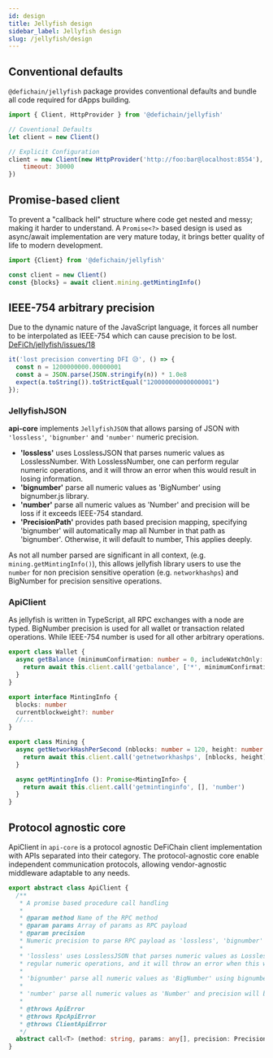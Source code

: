 ```yaml
---
id: design
title: Jellyfish design
sidebar_label: Jellyfish design
slug: /jellyfish/design
---
```


## Conventional defaults

`@defichain/jellyfish` package provides conventional defaults and bundle all code required for dApps building. 

```js
import { Client, HttpProvider } from '@defichain/jellyfish'

// Coventional Defaults
let client = new Client()

// Explicit Configuration
client = new Client(new HttpProvider('http://foo:bar@localhost:8554'), {
    timeout: 30000
})
```

## Promise-based client

To prevent a "callback hell" structure where code get nested and messy; making it harder to understand.
A `Promise<?>` based design is used as async/await implementation are very mature today, it brings better quality of 
life to modern development.

```js
import {Client} from '@defichain/jellyfish'

const client = new Client()
const {blocks} = await client.mining.getMintingInfo()
```

## IEEE-754 arbitrary precision

Due to the dynamic nature of the JavaScript language, it forces all number to be interpolated as IEEE-754 which can 
cause precision to be lost. [DeFiCh/jellyfish/issues/18](https://github.com/DeFiCh/jellyfish/issues/18)

```js
it('lost precision converting DFI 😥', () => {
  const n = 1200000000.00000001
  const a = JSON.parse(JSON.stringify(n)) * 1.0e8
  expect(a.toString()).toStrictEqual("120000000000000001")
});
```

### JellyfishJSON

**api-core** implements `JellyfishJSON` that allows parsing of JSON with `'lossless'`, `'bignumber'` and 
`'number'` numeric precision.

* **'lossless'** uses LosslessJSON that parses numeric values as LosslessNumber. With LosslessNumber, one can perform
  regular numeric operations, and it will throw an error when this would result in losing information.
* **'bignumber'** parse all numeric values as 'BigNumber' using bignumber.js library.
* **'number'** parse all numeric values as 'Number' and precision will be loss if it exceeds IEEE-754 standard.
* **'PrecisionPath'** provides path based precision mapping, specifying 'bignumber' will automatically map all Number in 
  that path as 'bignumber'. Otherwise, it will default to number, This applies deeply.


As not all number parsed are significant in all context, (e.g. `mining.getMintingInfo()`), this allows jellyfish library 
users to use the `number` for non precision sensitive operation (e.g. `networkhashps`) and BigNumber for precision 
sensitive operations.

### ApiClient

As jellyfish is written in TypeScript, all RPC exchanges with a node are typed. BigNumber precision is used for all 
wallet or transaction related operations. While IEEE-754 number is used for all other arbitrary operations.

```ts {3}
export class Wallet {
  async getBalance (minimumConfirmation: number = 0, includeWatchOnly: boolean = false): Promise<BigNumber> {
    return await this.client.call('getbalance', ['*', minimumConfirmation, includeWatchOnly], 'bignumber')
  }
}

```

```ts {2-3,9,13}
export interface MintingInfo {
  blocks: number
  currentblockweight?: number
  //...
}

export class Mining {
  async getNetworkHashPerSecond (nblocks: number = 120, height: number = -1): Promise<number> {
    return await this.client.call('getnetworkhashps', [nblocks, height], 'number')
  }

  async getMintingInfo (): Promise<MintingInfo> {
    return await this.client.call('getmintinginfo', [], 'number')
  }
}
```

## Protocol agnostic core

ApiClient in `api-core` is a protocol agnostic DeFiChain client implementation with APIs separated into 
their category. The protocol-agnostic core enable independent communication protocols, allowing
vendor-agnostic middleware adaptable to any needs.

```ts
export abstract class ApiClient {
  /**
   * A promise based procedure call handling
   *
   * @param method Name of the RPC method
   * @param params Array of params as RPC payload
   * @param precision
   * Numeric precision to parse RPC payload as 'lossless', 'bignumber' or 'number'.
   *
   * 'lossless' uses LosslessJSON that parses numeric values as LosslessNumber. With LosslessNumber, one can perform
   * regular numeric operations, and it will throw an error when this would result in losing information.
   *
   * 'bignumber' parse all numeric values as 'BigNumber' using bignumber.js library.
   *
   * 'number' parse all numeric values as 'Number' and precision will be loss if it exceeds IEEE-754 standard.
   *
   * @throws ApiError
   * @throws RpcApiError
   * @throws ClientApiError
   */
  abstract call<T> (method: string, params: any[], precision: Precision): Promise<T>
}
```
